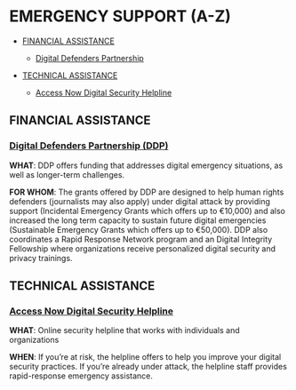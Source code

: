 # EMERGENCY SUPPORT (A-Z)

* [FINANCIAL ASSISTANCE](#financial-assistance)
  * [Digital Defenders Partnership](#digital-defenders-partnership-ddp)


* [TECHNICAL ASSISTANCE](#technical-assistance)
  * [Access Now Digital Security Helpline](#access-now-digital-security-helpline)
  

## FINANCIAL ASSISTANCE

### **[Digital Defenders Partnership (DDP)](https://www.digitaldefenders.org/)**

**WHAT**: DDP offers funding that addresses digital emergency situations, as well as longer-term challenges.

**FOR WHOM**: The grants offered by DDP are designed to help human rights defenders (journalists may also apply) under digital attack by providing support (Incidental Emergency Grants which offers up to €10,000) and also increased the long term capacity to sustain future digital emergencies (Sustainable Emergency Grants which offers up to €50,000). DDP also coordinates a Rapid Response Network program and an Digital Integrity Fellowship where organizations receive personalized digital security and privacy trainings.


## TECHNICAL ASSISTANCE

### **[Access Now Digital Security Helpline](https://www.accessnow.org/help/)**

**WHAT**: Online security helpline that works with individuals and organizations

**WHEN**: If you’re at risk, the helpline offers to help you improve your digital security practices. If you’re already under attack, the helpline staff provides rapid-response emergency assistance. 

